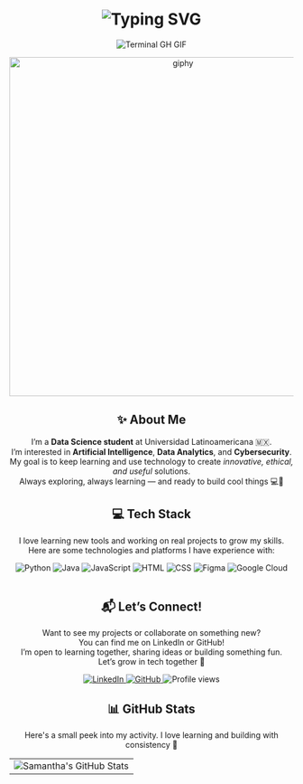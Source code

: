 <div align="center">
  <h1>
    <img src="https://readme-typing-svg.herokuapp.com?font=Jetbrains+mono&size=40&duration=3000&color=fcfcfc&center=true&vCenter=true&width=435&lines=Hey!+I'm+Samantha;This+is...;my+GitHub." alt="Typing SVG"/>
  </h1>
  <p><img src="termina-gh.gif" alt="Terminal GH GIF" /></p>
</div>

<div align="center">

  <img src="https://media2.giphy.com/media/v1.Y2lkPTc5MGI3NjExYzB1M2l1eGx5OXA5ZTYzN3hiajV2cHp0cjZhdjc4MnVqZmp0bmRqZCZlcD12MV9pbnRlcm5hbF9naWZfYnlfaWQmY3Q9Zw/Y2siFL8PCUm5ucFBuS/giphy.gif" alt="giphy" width="600"/>

  <h2>✨ About Me</h2>
  
  <p align="center">
    I’m a <strong>Data Science student</strong> at Universidad Latinoamericana 🇲🇽.<br>
    I’m interested in <strong>Artificial Intelligence</strong>, <strong>Data Analytics</strong>, and <strong>Cybersecurity</strong>.<br>
    My goal is to keep learning and use technology to create <em>innovative, ethical, and useful</em> solutions.<br>
    Always exploring, always learning — and ready to build cool things 💻🌱
  </p>

</div>

<div align="center">

  <h2 align="center">💻 Tech Stack</h2>

  <p>
    I love learning new tools and working on real projects to grow my skills.<br>
    Here are some technologies and platforms I have experience with:
  </p>

  <div align="center">
    <img src="https://img.shields.io/badge/Python-3776AB?style=for-the-badge&logo=python&logoColor=white" alt="Python"/>
    <img src="https://img.shields.io/badge/Java-ED8B00?style=for-the-badge&logo=openjdk&logoColor=white" alt="Java" />
    <img src="https://img.shields.io/badge/JavaScript-F7DF1E?style=for-the-badge&logo=javascript&logoColor=black" alt="JavaScript"/>
    <img src="https://img.shields.io/badge/HTML-e34c26?style=for-the-badge&logo=html5&logoColor=white" alt="HTML"/>
    <img src="https://img.shields.io/badge/CSS3-1572B6?style=for-the-badge&logo=css3&logoColor=white" alt="CSS"/>
    <img src="https://img.shields.io/badge/figma-%23F24E1E.svg?style=for-the-badge&logo=figma&logoColor=white" alt="Figma"/>
    <img src="https://img.shields.io/badge/Google_Cloud-4285F4?style=for-the-badge&logo=google-cloud&logoColor=white" alt="Google Cloud"/>
  </div>

</div>

<br>

<div align="center">

  <h2 align="center">📬 Let’s Connect!</h2>
  
  <p>
    Want to see my projects or collaborate on something new?<br>
    You can find me on LinkedIn or GitHub! <br>
    I’m open to learning together, sharing ideas or building something fun. <br>
    Let’s grow in tech together 🌟
  </p>

  <div align="center">
    <a href="https://www.linkedin.com/in/samanthamunguia/" target="_blank">
      <img src="https://img.shields.io/badge/LinkedIn-Samantha Munguía-0077B5?style=for-the-badge&logo=linkedin&logoColor=white" alt="LinkedIn"/>
    </a>
    <a href="https://github.com/samantha09s" target="_blank">
      <img src="https://img.shields.io/badge/GitHub-samantha09s-333333?style=for-the-badge&logo=github&logoColor=white" alt="GitHub"/>
    </a>
    <img src="https://komarev.com/ghpvc/?username=samantha09s&style=for-the-badge" alt="Profile views" />
  </div>

</div>

<div align="center">

  <h2 align="center">📊 GitHub Stats</h2>
  <p>Here's a small peek into my activity. I love learning and building with consistency 🚀</p>

 <table align="center" width="100%" height="100%" >
    <tr>
       <td><img style="border: none;" src="https://github-profile-summary-cards.vercel.app/api/cards/profile-details?username=samantha09s&theme=github_dark" alt="Samantha's GitHub Stats"/></td>
    </tr>
 </table>

 <table align="center" width="100%" height="100%" >
    <tr>
        <td><img style="border: none;" src="https://github-profile-summary-cards.vercel.app/api/cards/stats?username=samantha09s&theme=github_dark" alt="GitHub Stats"/></td>
        <td><img style="border: none;" src="https://github-profile-summary-cards.vercel.app/api/cards/productive-time?username=samantha09s&theme=github_dark&utcOffset=10" alt="Most Active Time"/>
        <td><img style="border: none;" src="https://github-profile-summary-cards.vercel.app/api/cards/repos-per-language?username=samantha09s&theme=github_dark" alt="Repos by Language"/></td>
        <td><img style="border: none;" src="https://github-profile-summary-cards.vercel.app/api/cards/most-commit-language?username=samantha09s&theme=github_dark" alt="Most Used Language"/></td>
    </tr>
 </table>

</div>
